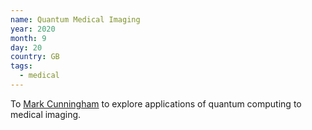 ```yaml
---
name: Quantum Medical Imaging
year: 2020
month: 9
day: 20
country: GB
tags:
  - medical
---
```

To [Mark Cunningham](https://markcunningham.tech/) to explore applications of quantum computing to medical imaging.
